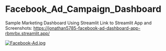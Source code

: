 # Facebook_Ad_Campaign_Dashboard
Sample Marketing Dashboard Using Streamlit
Link to Streamlit App and Screenshots: https://jonathan5785-facebook-ad-dashboard-app-rbmrbx.streamlit.app/

[![Facebook-Ad.jpg](https://i.postimg.cc/hPYg8c9p/Facebook-Ad.jpg)](https://postimg.cc/ZC614ksd)
